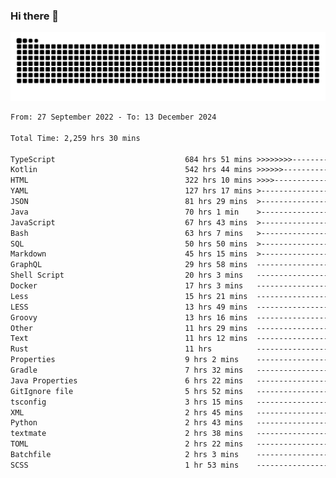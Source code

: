 ### Hi there 👋

<picture>
  <source media="(prefers-color-scheme: dark)" srcset="https://raw.githubusercontent.com/heyline/heyline/output/github-contribution-grid-snake-dark.svg">
  <source media="(prefers-color-scheme: light)" srcset="https://raw.githubusercontent.com/heyline/heyline/output/github-contribution-grid-snake.svg">
  <img alt="github contribution grid snake animation" src="https://raw.githubusercontent.com/heyline/heyline/output/github-contribution-grid-snake.svg">
</picture>

<!--START_SECTION:waka-->

```txt
From: 27 September 2022 - To: 13 December 2024

Total Time: 2,259 hrs 30 mins

TypeScript                             684 hrs 51 mins >>>>>>>>-----------------   30.31 %
Kotlin                                 542 hrs 44 mins >>>>>>-------------------   24.02 %
HTML                                   322 hrs 10 mins >>>>---------------------   14.26 %
YAML                                   127 hrs 17 mins >------------------------   05.63 %
JSON                                   81 hrs 29 mins  >------------------------   03.61 %
Java                                   70 hrs 1 min    >------------------------   03.10 %
JavaScript                             67 hrs 43 mins  >------------------------   03.00 %
Bash                                   63 hrs 7 mins   >------------------------   02.79 %
SQL                                    50 hrs 50 mins  >------------------------   02.25 %
Markdown                               45 hrs 15 mins  >------------------------   02.00 %
GraphQL                                29 hrs 58 mins  -------------------------   01.33 %
Shell Script                           20 hrs 3 mins   -------------------------   00.89 %
Docker                                 17 hrs 3 mins   -------------------------   00.76 %
Less                                   15 hrs 21 mins  -------------------------   00.68 %
LESS                                   13 hrs 49 mins  -------------------------   00.61 %
Groovy                                 13 hrs 16 mins  -------------------------   00.59 %
Other                                  11 hrs 29 mins  -------------------------   00.51 %
Text                                   11 hrs 12 mins  -------------------------   00.50 %
Rust                                   11 hrs          -------------------------   00.49 %
Properties                             9 hrs 2 mins    -------------------------   00.40 %
Gradle                                 7 hrs 32 mins   -------------------------   00.33 %
Java Properties                        6 hrs 22 mins   -------------------------   00.28 %
GitIgnore file                         5 hrs 52 mins   -------------------------   00.26 %
tsconfig                               3 hrs 15 mins   -------------------------   00.14 %
XML                                    2 hrs 45 mins   -------------------------   00.12 %
Python                                 2 hrs 43 mins   -------------------------   00.12 %
textmate                               2 hrs 38 mins   -------------------------   00.12 %
TOML                                   2 hrs 22 mins   -------------------------   00.11 %
Batchfile                              2 hrs 3 mins    -------------------------   00.09 %
SCSS                                   1 hr 53 mins    -------------------------   00.08 %
```

<!--END_SECTION:waka-->

